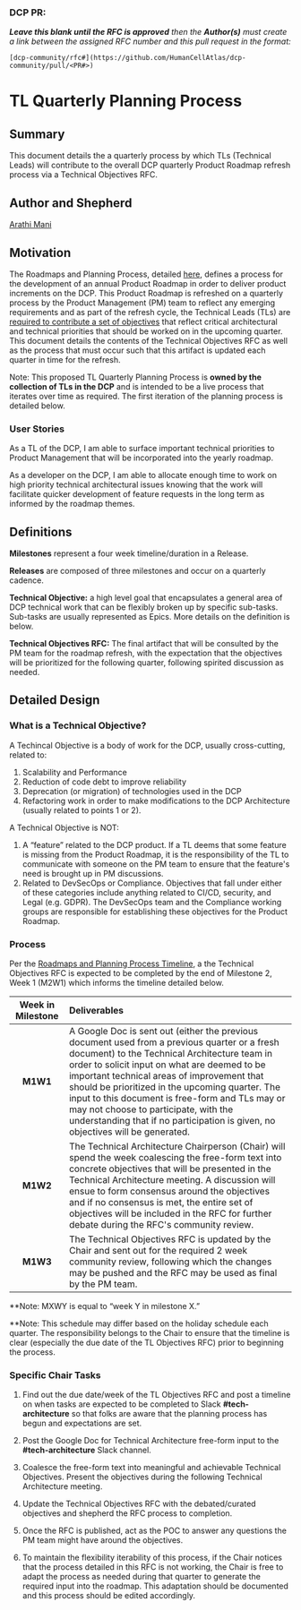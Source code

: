 ### DCP PR:

***Leave this blank until the RFC is approved** then the **Author(s)** must create a link between the assigned RFC number and this pull request in the format:*

`[dcp-community/rfc#](https://github.com/HumanCellAtlas/dcp-community/pull/<PR#>)`

# TL Quarterly Planning Process

## Summary

This document details the a quarterly process by which TLs (Technical Leads) will contribute to the overall DCP quarterly Product Roadmap refresh process via a Technical Objectives RFC.

## Author and Shepherd

[Arathi Mani](mailto:arathi.mani@chanzuckerberg.com)

## Motivation

The Roadmaps and Planning Process, detailed [here](https://github.com/HumanCellAtlas/dcp-community/blob/master/rfcs/text/0012-roadmaps%2Bplanning.md#refreshing-technical-objectives), defines a process for the development of an annual Product Roadmap in order to deliver product increments on the DCP. This Product Roadmap is refreshed on a quarterly process by the Product Management (PM) team to reflect any emerging requirements and as part of the refresh cycle, the Technical Leads (TLs) are [required to contribute a set of objectives](https://github.com/HumanCellAtlas/dcp-community/blob/master/rfcs/text/0012-roadmaps%2Bplanning.md#refreshing-technical-objectives) that reflect critical architectural and technical priorities that should be worked on in the upcoming quarter. This document details the contents of the Technical Objectives RFC as well as the process that must occur such that this artifact is updated each quarter in time for the refresh.

Note: This proposed TL Quarterly Planning Process is **owned by the collection of TLs in the DCP** and is intended to be a live process that iterates over time as required. The first iteration of the planning process is detailed below.

### User Stories

As a TL of the DCP, I am able to surface important technical priorities to Product Management that will be incorporated into the yearly roadmap.

As a developer on the DCP, I am able to allocate enough time to work on high priority technical architectural issues knowing that the work will facilitate quicker development of feature requests in the long term as informed by the roadmap themes.

## Definitions

**Milestones** represent a four week timeline/duration in a Release.

**Releases** are composed of three milestones and occur on a quarterly cadence.

**Technical Objective:** a high level goal that encapsulates a general area of DCP technical work that can be flexibly broken up by specific sub-tasks. Sub-tasks are usually represented as Epics. More details on the definition is below.

**Technical Objectives RFC:** The final artifact that will be consulted by the PM team for the roadmap refresh, with the expectation that the objectives will be prioritized for the following quarter, following spirited discussion as needed. 

## Detailed Design

### What is a Technical Objective?

A Techincal Objective is a body of work for the DCP, usually cross-cutting, related to:

1) Scalability and Performance
2) Reduction of code debt to improve reliability
3) Deprecation (or migration) of technologies used in the DCP
4) Refactoring work in order to make modifications to the DCP Architecture (usually related to points 1 or 2).

A Technical Objective is NOT:

1) A “feature” related to the DCP product. If a TL deems that some feature is missing from the Product Roadmap, it is the responsibility of the TL to communicate with someone on the PM team to ensure that the feature's need is brought up in PM discussions.
2) Related to DevSecOps or Compliance. Objectives that fall under either of these categories include anything related to CI/CD, security, and Legal (e.g. GDPR). The DevSecOps team and the Compliance working groups are responsible for establishing these objectives for the Product Roadmap.

### Process

Per the [Roadmaps and Planning Process Timeline](https://github.com/HumanCellAtlas/dcp-community/blob/master/rfcs/text/0012-roadmaps%2Bplanning.md#timeline-for-roadmaps), a the Technical Objectives RFC is expected to be completed by the end of Milestone 2, Week 1 (M2W1) which informs the timeline detailed below.

| Week in Milestone | Deliverables |
|           :----:                    | :--- |
| **M1W1**  | A Google Doc is sent out (either the previous document used from a previous quarter or a fresh document) to the Technical Architecture team in order to solicit input on what are deemed to be important technical areas of improvement that should be prioritized in the upcoming quarter. The input to this document is free-form and TLs may or may not choose to participate, with the understanding that if no participation is given, no objectives will be generated. |
| **M1W2** | The Technical Architecture Chairperson (Chair) will spend the week coalescing the free-form text into concrete objectives that will be presented in the Technical Architecture meeting. A discussion will ensue to form consensus around the objectives and if no consensus is met, the entire set of objectives will be included in the RFC for further debate during the RFC's community review. |
| **M1W3** | The Technical Objectives RFC is updated by the Chair and sent out for the required 2 week community review, following which the changes may be pushed and the RFC may be used as final by the PM team. |

**Note: MXWY is equal to “week Y in milestone X.”

**Note: This schedule may differ based on the holiday schedule each quarter. The responsibility belongs to the Chair to ensure that the timeline is clear (especially the due date of the TL Objectives RFC) prior to beginning the process.

### Specific Chair Tasks

1) Find out the due date/week of the TL Objectives RFC and post a timeline on when tasks are expected to be completed to Slack **#tech-architecture** so that folks are aware that the planning process has begun and expectations are set.

2) Post the Google Doc for Technical Architecture free-form input to the **#tech-architecture** Slack channel.

3) Coalesce the free-form text into meaningful and achievable Technical Objectives. Present the objectives during the following Technical Architecture meeting.

4) Update the Technical Objectives RFC with the debated/curated objectives and shepherd the RFC process to completion. 

5) Once the RFC is published, act as the POC to answer any questions the PM team might have around the objectives.

6) To maintain the flexibility iterability of this process, if the Chair notices that the process detailed in this RFC is not working, the Chair is free to adapt the process as needed during that quarter to generate the required input into the roadmap. This adaptation should be documented and this process should be edited accordingly.
